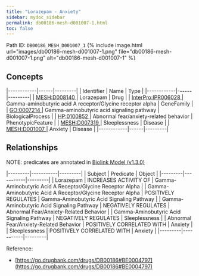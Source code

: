 ```yaml
---
title: "Lorazepam - Anxiety"
sidebar: mydoc_sidebar
permalink: db00186-mesh-d001007-1.html
toc: false 
---
```



Path ID: `DB00186_MESH_D001007_1`
{% include image.html url="images/db00186-mesh-d001007-1.png" file="db00186-mesh-d001007-1.png" alt="db00186-mesh-d001007-1" %}

## Concepts

|------------|------|---------|
| Identifier | Name | Type    |
|------------|------|---------|
| <a href="https://identifiers.org/MESH:D008140">MESH:D008140 </a> | Lorazepam | Drug |
| <a href="https://identifiers.org/InterPro:IPR006028">InterPro:IPR006028 </a> | Gamma-aminobutyric acid A receptor/Glycine receptor alpha | GeneFamily |
| <a href="https://identifiers.org/GO:0007214">GO:0007214 </a> | Gamma-aminobutyric acid signaling pathway | BiologicalProcess |
| <a href="https://identifiers.org/HP:0100852">HP:0100852 </a> | Abnormal fear/anxiety-related behavior | PhenotypicFeature |
| <a href="https://identifiers.org/MESH:D007319">MESH:D007319 </a> | Sleeplessness | Disease |
| <a href="https://identifiers.org/MESH:D001007">MESH:D001007 </a> | Anxiety | Disease |
|------------|------|---------|

## Relationships


NOTE: predicates are annotated in <a href="https://github.com/biolink/biolink-model/releases/tag/v1.3.0">Biolink Model (v1.3.0)</a>

|---------|-----------|---------|
| Subject | Predicate | Object  |
|---------|-----------|---------|
| Lorazepam | INCREASES ACTIVITY OF | Gamma-Aminobutyric Acid A Receptor/Glycine Receptor Alpha |
| Gamma-Aminobutyric Acid A Receptor/Glycine Receptor Alpha | POSITIVELY REGULATES | Gamma-Aminobutyric Acid Signaling Pathway |
| Gamma-Aminobutyric Acid Signaling Pathway | NEGATIVELY REGULATES | Abnormal Fear/Anxiety-Related Behavior |
| Gamma-Aminobutyric Acid Signaling Pathway | NEGATIVELY REGULATES | Sleeplessness |
| Abnormal Fear/Anxiety-Related Behavior | POSITIVELY CORRELATED WITH | Anxiety |
| Sleeplessness | POSITIVELY CORRELATED WITH | Anxiety |
|---------|-----------|---------|

Reference: 
  - [https://go.drugbank.com/drugs/DB00186#BE0004797](https://go.drugbank.com/drugs/DB00186#BE0004797)
